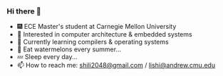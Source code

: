 ### Hi there 👋

- 🎆 ECE Master's student at Carnegie Mellon University
- 🔭 Interested in computer architecture & embedded systems
- 🌱 Currently learning compilers & operating systems
- 🍉 Eat watermelons every summer...
- 💤 Sleep every day...
- 📫 How to reach me: shili2048@gmail.com / lishi@andrew.cmu.edu
